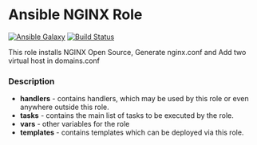 Ansible NGINX Role
==================

[![Ansible Galaxy](https://img.shields.io/badge/galaxy-nginxinc.nginx-5bbdbf.svg)](https://galaxy.ansible.com/nginxinc/nginx)
[![Build Status](https://travis-ci.org/nginxinc/ansible-role-nginx.svg?branch=master)](https://travis-ci.org/nginxinc/ansible-role-nginx)

This role installs NGINX Open Source, Generate nginx.conf and Add two virtual host in domains.conf

### Description ###

* **handlers** - contains handlers, which may be used by this role or even anywhere outside this role.
* **tasks** - contains the main list of tasks to be executed by the role.
* **vars** - other variables for the role
* **templates** - contains templates which can be deployed via this role.

